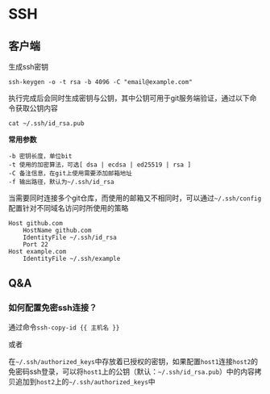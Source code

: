 # SSH

## 客户端

生成ssh密钥

```text
ssh-keygen -o -t rsa -b 4096 -C "email@example.com"
```

执行完成后会同时生成密钥与公钥，其中公钥可用于git服务端验证，通过以下命令获取公钥内容

```text
cat ~/.ssh/id_rsa.pub
```

**常用参数**

```text
-b 密钥长度，单位bit
-t 使用的加密算法，可选[ dsa | ecdsa | ed25519 | rsa ]
-C 备注信息，在git上使用需要添加邮箱地址
-f 输出路径，默认为~/.ssh/id_rsa
```

当需要同时连接多个git仓库，而使用的邮箱又不相同时，可以通过`~/.ssh/config`配置针对不同域名访问时所使用的策略

```text
Host github.com
    HostName github.com
    IdentityFile ~/.ssh/id_rsa
    Port 22
Host example.com
    IdentityFile ~/.ssh/example
```

## Q&A

### 如何配置免密ssh连接？

通过命令`ssh-copy-id {{ 主机名 }}`

或者

在`~/.ssh/authorized_keys`中存放着已授权的密钥，如果配置`host1`连接`host2`的免密码ssh登录，可以将`host1`上的公钥（默认：`~/.ssh/id_rsa.pub`）中的内容拷贝追加到`host2`上的`~/.ssh/authorized_keys`中


